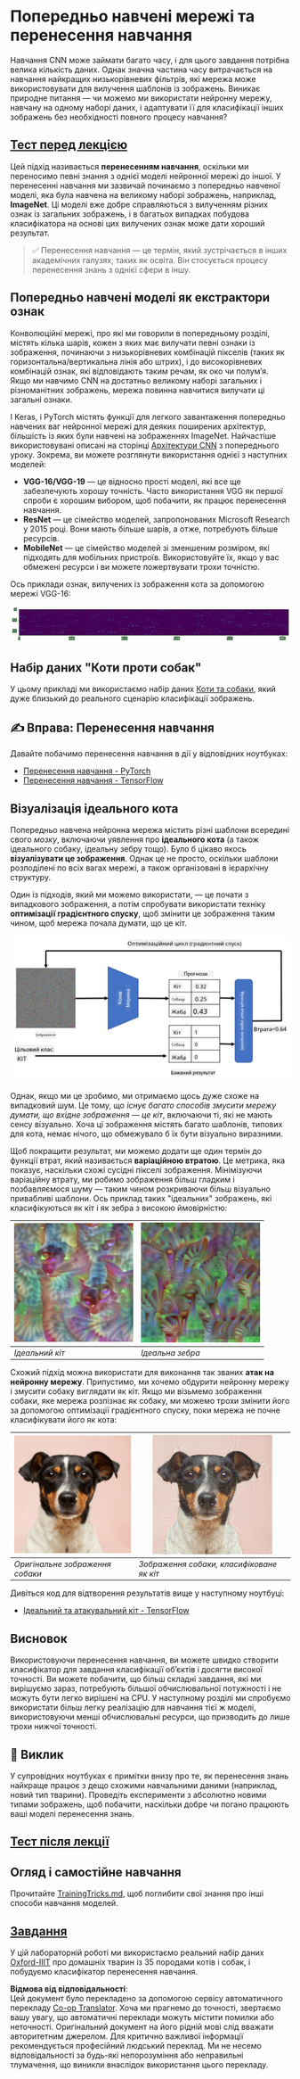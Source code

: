 <!--
CO_OP_TRANSLATOR_METADATA:
{
  "original_hash": "717775c4050ccbffbe0c961ad8bf7bf7",
  "translation_date": "2025-08-25T23:09:55+00:00",
  "source_file": "lessons/4-ComputerVision/08-TransferLearning/README.md",
  "language_code": "uk"
}
-->
# Попередньо навчені мережі та перенесення навчання

Навчання CNN може займати багато часу, і для цього завдання потрібна велика кількість даних. Однак значна частина часу витрачається на навчання найкращих низькорівневих фільтрів, які мережа може використовувати для вилучення шаблонів із зображень. Виникає природне питання — чи можемо ми використати нейронну мережу, навчану на одному наборі даних, і адаптувати її для класифікації інших зображень без необхідності повного процесу навчання?

## [Тест перед лекцією](https://ff-quizzes.netlify.app/en/ai/quiz/15)

Цей підхід називається **перенесенням навчання**, оскільки ми переносимо певні знання з однієї моделі нейронної мережі до іншої. У перенесенні навчання ми зазвичай починаємо з попередньо навченої моделі, яка була навчена на великому наборі зображень, наприклад, **ImageNet**. Ці моделі вже добре справляються з вилученням різних ознак із загальних зображень, і в багатьох випадках побудова класифікатора на основі цих вилучених ознак може дати хороший результат.

> ✅ Перенесення навчання — це термін, який зустрічається в інших академічних галузях, таких як освіта. Він стосується процесу перенесення знань з однієї сфери в іншу.

## Попередньо навчені моделі як екстрактори ознак

Конволюційні мережі, про які ми говорили в попередньому розділі, містять кілька шарів, кожен з яких має вилучати певні ознаки із зображення, починаючи з низькорівневих комбінацій пікселів (таких як горизонтальна/вертикальна лінія або штрих), і до високорівневих комбінацій ознак, які відповідають таким речам, як око чи полум’я. Якщо ми навчимо CNN на достатньо великому наборі загальних і різноманітних зображень, мережа повинна навчитися вилучати ці загальні ознаки.

І Keras, і PyTorch містять функції для легкого завантаження попередньо навчених ваг нейронної мережі для деяких поширених архітектур, більшість із яких були навчені на зображеннях ImageNet. Найчастіше використовувані описані на сторінці [Архітектури CNN](../07-ConvNets/CNN_Architectures.md) з попереднього уроку. Зокрема, ви можете розглянути використання однієї з наступних моделей:

* **VGG-16/VGG-19** — це відносно прості моделі, які все ще забезпечують хорошу точність. Часто використання VGG як першої спроби є хорошим вибором, щоб побачити, як працює перенесення навчання.
* **ResNet** — це сімейство моделей, запропонованих Microsoft Research у 2015 році. Вони мають більше шарів, а отже, потребують більше ресурсів.
* **MobileNet** — це сімейство моделей зі зменшеним розміром, які підходять для мобільних пристроїв. Використовуйте їх, якщо у вас обмежені ресурси і ви можете пожертвувати трохи точністю.

Ось приклади ознак, вилучених із зображення кота за допомогою мережі VGG-16:

![Ознаки, вилучені VGG-16](../../../../../translated_images/features.6291f9c7ba3a0b951af88fc9864632b9115365410765680680d30c927dd67354.uk.png)

## Набір даних "Коти проти собак"

У цьому прикладі ми використаємо набір даних [Коти та собаки](https://www.microsoft.com/download/details.aspx?id=54765&WT.mc_id=academic-77998-cacaste), який дуже близький до реального сценарію класифікації зображень.

## ✍️ Вправа: Перенесення навчання

Давайте побачимо перенесення навчання в дії у відповідних ноутбуках:

* [Перенесення навчання - PyTorch](../../../../../lessons/4-ComputerVision/08-TransferLearning/TransferLearningPyTorch.ipynb)
* [Перенесення навчання - TensorFlow](../../../../../lessons/4-ComputerVision/08-TransferLearning/TransferLearningTF.ipynb)

## Візуалізація ідеального кота

Попередньо навчена нейронна мережа містить різні шаблони всередині свого *мозку*, включаючи уявлення про **ідеального кота** (а також ідеального собаку, ідеальну зебру тощо). Було б цікаво якось **візуалізувати це зображення**. Однак це не просто, оскільки шаблони розподілені по всіх вагах мережі, а також організовані в ієрархічну структуру.

Один із підходів, який ми можемо використати, — це почати з випадкового зображення, а потім спробувати використати техніку **оптимізації градієнтного спуску**, щоб змінити це зображення таким чином, щоб мережа почала думати, що це кіт.

![Цикл оптимізації зображення](../../../../../translated_images/ideal-cat-loop.999fbb8ff306e044f997032f4eef9152b453e6a990e449bbfb107de2493cc37e.uk.png)

Однак, якщо ми це зробимо, ми отримаємо щось дуже схоже на випадковий шум. Це тому, що *існує багато способів змусити мережу думати, що вхідне зображення — це кіт*, включаючи ті, які не мають сенсу візуально. Хоча ці зображення містять багато шаблонів, типових для кота, немає нічого, що обмежувало б їх бути візуально виразними.

Щоб покращити результат, ми можемо додати ще один термін до функції втрат, який називається **варіаційною втратою**. Це метрика, яка показує, наскільки схожі сусідні пікселі зображення. Мінімізуючи варіаційну втрату, ми робимо зображення більш гладким і позбавляємося шуму — таким чином розкриваючи більш візуально привабливі шаблони. Ось приклад таких "ідеальних" зображень, які класифікуються як кіт і як зебра з високою ймовірністю:

![Ідеальний кіт](../../../../../translated_images/ideal-cat.203dd4597643d6b0bd73038b87f9c0464322725e3a06ab145d25d4a861c70592.uk.png) | ![Ідеальна зебра](../../../../../translated_images/ideal-zebra.7f70e8b54ee15a7a314000bb5df38a6cfe086ea04d60df4d3ef313d046b98a2b.uk.png)
-----|-----
 *Ідеальний кіт* | *Ідеальна зебра*

Схожий підхід можна використати для виконання так званих **атак на нейронну мережу**. Припустимо, ми хочемо обдурити нейронну мережу і змусити собаку виглядати як кіт. Якщо ми візьмемо зображення собаки, яке мережа розпізнає як собаку, ми можемо трохи змінити його за допомогою оптимізації градієнтного спуску, поки мережа не почне класифікувати його як кота:

![Зображення собаки](../../../../../translated_images/original-dog.8f68a67d2fe0911f33041c0f7fce8aa4ea919f9d3917ec4b468298522aeb6356.uk.png) | ![Зображення собаки, класифіковане як кіт](../../../../../translated_images/adversarial-dog.d9fc7773b0142b89752539bfbf884118de845b3851c5162146ea0b8809fc820f.uk.png)
-----|-----
*Оригінальне зображення собаки* | *Зображення собаки, класифіковане як кіт*

Дивіться код для відтворення результатів вище у наступному ноутбуці:

* [Ідеальний та атакувальний кіт - TensorFlow](../../../../../lessons/4-ComputerVision/08-TransferLearning/AdversarialCat_TF.ipynb)

## Висновок

Використовуючи перенесення навчання, ви можете швидко створити класифікатор для завдання класифікації об’єктів і досягти високої точності. Ви можете побачити, що більш складні завдання, які ми вирішуємо зараз, потребують більшої обчислювальної потужності і не можуть бути легко вирішені на CPU. У наступному розділі ми спробуємо використати більш легку реалізацію для навчання тієї ж моделі, використовуючи менші обчислювальні ресурси, що призводить до лише трохи нижчої точності.

## 🚀 Виклик

У супровідних ноутбуках є примітки внизу про те, як перенесення знань найкраще працює з дещо схожими навчальними даними (наприклад, новий тип тварини). Проведіть експерименти з абсолютно новими типами зображень, щоб побачити, наскільки добре чи погано працюють ваші моделі перенесення знань.

## [Тест після лекції](https://ff-quizzes.netlify.app/en/ai/quiz/16)

## Огляд і самостійне навчання

Прочитайте [TrainingTricks.md](TrainingTricks.md), щоб поглибити свої знання про інші способи навчання моделей.

## [Завдання](lab/README.md)

У цій лабораторній роботі ми використаємо реальний набір даних [Oxford-IIIT](https://www.robots.ox.ac.uk/~vgg/data/pets/) про домашніх тварин із 35 породами котів і собак, і побудуємо класифікатор перенесення навчання.

**Відмова від відповідальності**:  
Цей документ було перекладено за допомогою сервісу автоматичного перекладу [Co-op Translator](https://github.com/Azure/co-op-translator). Хоча ми прагнемо до точності, звертаємо вашу увагу, що автоматичні переклади можуть містити помилки або неточності. Оригінальний документ на його рідній мові слід вважати авторитетним джерелом. Для критично важливої інформації рекомендується професійний людський переклад. Ми не несемо відповідальності за будь-які непорозуміння або неправильні тлумачення, що виникли внаслідок використання цього перекладу.